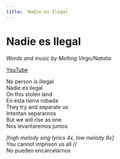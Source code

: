 ```yaml
---
title:  Nadie es Ilegal
---
```



# Nadie es Ilegal
_Words and music by Melting Virgo/Natalia_

[YouTube](https://youtu.be/QZG23mcgd6M?si=gL5stltP4fJ-lJnu)

No person is illegal  
Nadie es ilegal  
On this stolen land  
En esta tierra robada  
They try and separate us  
Intentan separarnos  
But we will rise as one  
Nos levantaremos juntos  

_[high melody sing lyrics 4x,
low melody 8x]_  
You cannot imprison us all //  
No pueden encarcelarnos  
